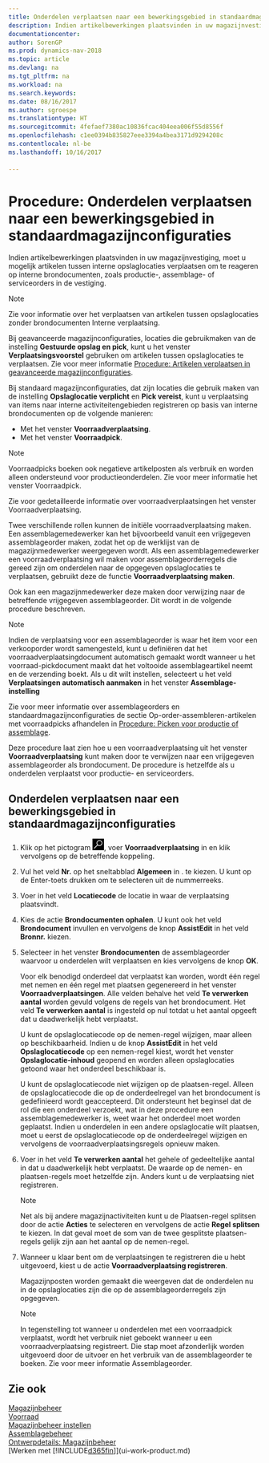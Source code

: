```yaml
---
title: Onderdelen verplaatsen naar een bewerkingsgebied in standaardmagazijnconfiguraties
description: Indien artikelbewerkingen plaatsvinden in uw magazijnvestiging, moet u mogelijk artikelen tussen interne opslaglocaties verplaatsen om te reageren op interne brondocumenten, zoals productie-, assemblage- of serviceorders in de vestiging.
documentationcenter: 
author: SorenGP
ms.prod: dynamics-nav-2018
ms.topic: article
ms.devlang: na
ms.tgt_pltfrm: na
ms.workload: na
ms.search.keywords: 
ms.date: 08/16/2017
ms.author: sgroespe
ms.translationtype: HT
ms.sourcegitcommit: 4fefaef7380ac10836fcac404eea006f55d8556f
ms.openlocfilehash: c1ee0394b835827eee3394a4bea3171d9294208c
ms.contentlocale: nl-be
ms.lasthandoff: 10/16/2017

---
```

# <a name="how-to-move-components-to-an-operation-area-in-basic-warehouse-configurations"></a>Procedure: Onderdelen verplaatsen naar een bewerkingsgebied in standaardmagazijnconfiguraties
Indien artikelbewerkingen plaatsvinden in uw magazijnvestiging, moet u mogelijk artikelen tussen interne opslaglocaties verplaatsen om te reageren op interne brondocumenten, zoals productie-, assemblage- of serviceorders in de vestiging.  

> [!NOTE]  
>  Zie voor informatie over het verplaatsen van artikelen tussen opslaglocaties zonder brondocumenten Interne verplaatsing.  

Bij geavanceerde magazijnconfiguraties, locaties die gebruikmaken van de instelling **Gestuurde opslag en pick**, kunt u het venster **Verplaatsingsvoorstel** gebruiken om artikelen tussen opslaglocaties te verplaatsen. Zie voor meer informatie [Procedure: Artikelen verplaatsen in geavanceerde magazijnconfiguraties](warehouse-how-to-move-items-in-advanced-warehousing.md).  

Bij standaard magazijnconfiguraties, dat zijn locaties die gebruik maken van de instelling **Opslaglocatie verplicht** en **Pick vereist**, kunt u verplaatsing van items naar interne activiteitengebieden registreren op basis van interne brondocumenten op de volgende manieren:  

-   Met het venster **Voorraadverplaatsing**.  
-   Met het venster **Voorraadpick**.  

> [!NOTE]  
>  Voorraadpicks boeken ook negatieve artikelposten als verbruik en worden alleen ondersteund voor productieonderdelen. Zie voor meer informatie het venster Voorraadpick.  

Zie voor gedetailleerde informatie over voorraadverplaatsingen het venster Voorraadverplaatsing.  

Twee verschillende rollen kunnen de initiële voorraadverplaatsing maken. Een assemblagemedewerker kan het bijvoorbeeld vanuit een vrijgegeven assemblageorder maken, zodat het op de werklijst van de magazijnmedewerker weergegeven wordt. Als een assemblagemedewerker een voorraadverplaatsing wil maken voor assemblageorderregels die gereed zijn om onderdelen naar de opgegeven opslaglocaties te verplaatsen, gebruikt deze de functie **Voorraadverplaatsing maken**.  

Ook kan een magazijnmedewerker deze maken door verwijzing naar de betreffende vrijgegeven assemblageorder. Dit wordt in de volgende procedure beschreven.  

> [!NOTE]  
>  Indien de verplaatsing voor een assemblageorder is waar het item voor een verkooporder wordt samengesteld, kunt u definiëren dat het voorraadverplaatsingdocument automatisch gemaakt wordt wanneer u het voorraad-pickdocument maakt dat het voltooide assemblageartikel neemt en de verzending boekt. Als u dit wilt instellen, selecteert u het veld **Verplaatsingen automatisch aanmaken** in het venster **Assemblage-instelling**  
>   
>  Zie voor meer informatie over assemblageorders en standaardmagazijnconfiguraties de sectie Op-order-assembleren-artikelen met voorraadpicks afhandelen in [Procedure: Picken voor productie of assemblage](warehouse-how-to-pick-for-production.md).  

Deze procedure laat zien hoe u een voorraadverplaatsing uit het venster **Voorraadverplaatsing** kunt maken door te verwijzen naar een vrijgegeven assemblageorder als brondocument. De procedure is hetzelfde als u onderdelen verplaatst voor productie- en serviceorders.  

## <a name="to-move-components-to-an-operation-area-in-basic-warehouse-configurations"></a>Onderdelen verplaatsen naar een bewerkingsgebied in standaardmagazijnconfiguraties  
1.  Klik op het pictogram ![Zoeken naar pagina of rapport](media/ui-search/search_small.png "pictogram Zoeken naar pagina of rapport"), voer **Voorraadverplaatsing** in en klik vervolgens op de betreffende koppeling.  
2.  Vul het veld **Nr.** op het sneltabblad **Algemeen** in . te kiezen. U kunt op de Enter-toets drukken om te selecteren uit de nummerreeks.  
3.  Voer in het veld **Locatiecode** de locatie in waar de verplaatsing plaatsvindt.  
4.  Kies de actie **Brondocumenten ophalen**. U kunt ook het veld **Brondocument** invullen en vervolgens de knop **AssistEdit** in het veld **Bronnr.** kiezen.  
5.  Selecteer in het venster **Brondocumenten** de assemblageorder waarvoor u onderdelen wilt verplaatsen en kies vervolgens de knop **OK**.  

    Voor elk benodigd onderdeel dat verplaatst kan worden, wordt één regel met nemen en één regel met plaatsen gegenereerd in het venster **Voorraadverplaatsingen**. Alle velden behalve het veld **Te verwerken aantal** worden gevuld volgens de regels van het brondocument. Het veld **Te verwerken aantal** is ingesteld op nul totdat u het aantal opgeeft dat u daadwerkelijk hebt verplaatst.  

    U kunt de opslaglocatiecode op de nemen-regel wijzigen, maar alleen op beschikbaarheid. Indien u de knop **AssistEdit** in het veld **Opslaglocatiecode** op een nemen-regel kiest, wordt het venster **Opslaglocatie-inhoud** geopend en worden alleen opslaglocaties getoond waar het onderdeel beschikbaar is.  

    U kunt de opslaglocatiecode niet wijzigen op de plaatsen-regel. Alleen de opslaglocatiecode die op de onderdeelregel van het brondocument is gedefinieerd wordt geaccepteerd. Dit ondersteunt het beginsel dat de rol die een onderdeel verzoekt, wat in deze procedure een assemblagemedewerker is, weet waar het onderdeel moet worden geplaatst. Indien u onderdelen in een andere opslaglocatie wilt plaatsen, moet u eerst de opslaglocatiecode op de onderdeelregel wijzigen en vervolgens de voorraadverplaatsingsregels opnieuw maken.  
6.  Voer in het veld **Te verwerken aantal** het gehele of gedeeltelijke aantal in dat u daadwerkelijk hebt verplaatst. De waarde op de nemen- en plaatsen-regels moet hetzelfde zijn. Anders kunt u de verplaatsing niet registreren.  

    > [!NOTE]  
    >  Net als bij andere magazijnactiviteiten kunt u de Plaatsen-regel splitsen door de actie **Acties** te selecteren en vervolgens de actie **Regel splitsen** te kiezen. In dat geval moet de som van de twee gesplitste plaatsen-regels gelijk zijn aan het aantal op de nemen-regel.  

7.  Wanneer u klaar bent om de verplaatsingen te registreren die u hebt uitgevoerd, kiest u de actie **Voorraadverplaatsing registreren**.  

    Magazijnposten worden gemaakt die weergeven dat de onderdelen nu in de opslaglocaties zijn die op de assemblageorderregels zijn opgegeven.  

    > [!NOTE]  
    >  In tegenstelling tot wanneer u onderdelen met een voorraadpick verplaatst, wordt het verbruik niet geboekt wanneer u een voorraadverplaatsing registreert. Die stap moet afzonderlijk worden uitgevoerd door de uitvoer en het verbruik van de assemblageorder te boeken. Zie voor meer informatie Assemblageorder.  

## <a name="see-also"></a>Zie ook  
[Magazijnbeheer](warehouse-manage-warehouse.md)  
[Voorraad](inventory-manage-inventory.md)  
[Magazijnbeheer instellen](warehouse-setup-warehouse.md)     
[Assemblagebeheer](assembly-assemble-items.md)    
[Ontwerpdetails: Magazijnbeheer](design-details-warehouse-management.md)  
[Werken met [!INCLUDE[d365fin](includes/d365fin_md.md)]](ui-work-product.md)

